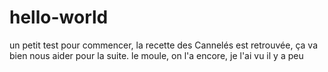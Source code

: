 # hello-world
un petit test
pour commencer, la recette des Cannelés est retrouvée, ça va bien nous aider pour la suite.
le moule, on l'a encore, je l'ai vu il y a peu
